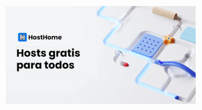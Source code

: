 <p align="center">
  <img src="https://raw.githubusercontent.com/HostHome-of/website/main/src/static/images/banner.png" />
</p>
